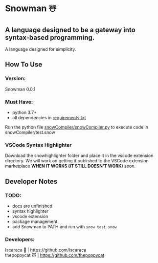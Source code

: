 # Snowman ☃️
## A language designed to be a gateway into syntax-based programming.

A language designed for simplicity.


## How To Use
### Version:
Snowman 0.0.1

### Must Have: 
- python 3.7+
- all dependencies in [requirements.txt](requirements.txt)

Run the python file [snowCompiler/snowCompiler.py](snowCompiler.py) to execute code in snowCompiler/test.snow

### VSCode Syntax Highlighter
Download the snowhighlighter folder and place it in the vscode extension directory. We will work on getting it published to the VSCode extension marketplace **WHEN IT WORKS (IT STILL DOESN'T WORK)** soon.

## Developer Notes
### TODO:
- docs are unfinished
- syntax highlighter
- vscode extension
- package management
- add Snowman to PATH and run with ``snow test.snow``

### Developers:
Iscaraca 🐼    | https://github.com/Iscaraca <br />
thepoppycat 🐱 | https://github.com/thepoppycat
